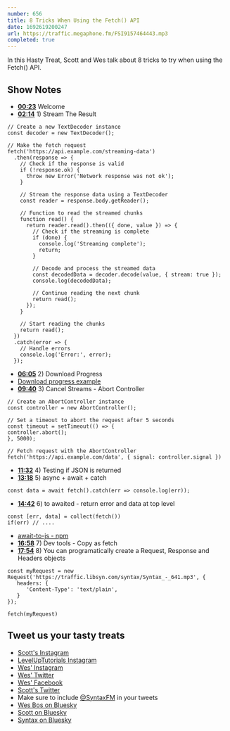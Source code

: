 ```yaml
---
number: 656
title: 8 Tricks When Using the Fetch() API
date: 1692619200247
url: https://traffic.megaphone.fm/FSI9157464443.mp3
completed: true
---
```


In this Hasty Treat, Scott and Wes talk about 8 tricks to try when using the Fetch() API.

## Show Notes

* **[00:23](#t=00:23)** Welcome
* **[02:14](#t=02:14)** 1) Stream The Result

```
// Create a new TextDecoder instance
const decoder = new TextDecoder();

// Make the fetch request
fetch('https://api.example.com/streaming-data')
  .then(response => {
    // Check if the response is valid
    if (!response.ok) {
      throw new Error('Network response was not ok');
    }

    // Stream the response data using a TextDecoder
    const reader = response.body.getReader();

    // Function to read the streamed chunks
    function read() {
      return reader.read().then(({ done, value }) => {
        // Check if the streaming is complete
        if (done) {
          console.log('Streaming complete');
          return;
        }

        // Decode and process the streamed data
        const decodedData = decoder.decode(value, { stream: true });
        console.log(decodedData);

        // Continue reading the next chunk
        return read();
      });
    }

    // Start reading the chunks
    return read();
  })
  .catch(error => {
    // Handle errors
    console.log('Error:', error);
  });
  ```

* **[06:05](#t=06:05)** 2) Download Progress
* [Download progress example](https://twitter.com/wesbos/status/1688914467864903684)
* **[09:40](#t=09:40)** 3) Cancel Streams - Abort Controller

```
// Create an AbortController instance
const controller = new AbortController();

// Set a timeout to abort the request after 5 seconds
const timeout = setTimeout(() => {
controller.abort();
}, 5000);

// Fetch request with the AbortController
fetch('https://api.example.com/data', { signal: controller.signal })
```

* **[11:32](#t=11:32)** 4) Testing if JSON is returned
* **[13:18](#t=13:18)** 5) async + await + catch

`const data = await fetch().catch(err => console.log(err));`

* **[14:42](#t=14:42)** 6) to awaited - return error and data at top level

```
const [err, data] = collect(fetch())
if(err) // ....
```

* [await-to-js - npm](https://www.npmjs.com/package/await-to-js)
* **[16:58](#t=16:58)** 7) Dev tools - Copy as fetch
* **[17:54](#t=17:54)** 8) You can programatically create a Request, Response and Headers objects

```
const myRequest = new Request('https://traffic.libsyn.com/syntax/Syntax_-_641.mp3', {
   headers: {
      'Content-Type': 'text/plain',
   }
});

fetch(myRequest)
```

## Tweet us your tasty treats

* [Scott's Instagram](https://www.instagram.com/stolinski/)
* [LevelUpTutorials Instagram](https://www.instagram.com/LevelUpTutorials/)
* [Wes' Instagram](https://www.instagram.com/wesbos/)
* [Wes' Twitter](https://twitter.com/wesbos)
* [Wes' Facebook](https://www.facebook.com/wesbos.developer)
* [Scott's Twitter](https://twitter.com/stolinski)
* Make sure to include [@SyntaxFM](https://twitter.com/SyntaxFM) in your tweets
* [Wes Bos on Bluesky](https://bsky.app/profile/wesbos.com)
* [Scott on Bluesky](https://bsky.app/profile/tolin.ski)
* [Syntax on Bluesky](https://bsky.app/profile/syntax.fm)
